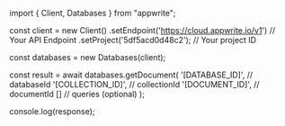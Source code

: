 import { Client, Databases } from "appwrite";

const client = new Client()
    .setEndpoint('https://cloud.appwrite.io/v1') // Your API Endpoint
    .setProject('5df5acd0d48c2'); // Your project ID

const databases = new Databases(client);

const result = await databases.getDocument(
    '[DATABASE_ID]', // databaseId
    '[COLLECTION_ID]', // collectionId
    '[DOCUMENT_ID]', // documentId
    [] // queries (optional)
);

console.log(response);
